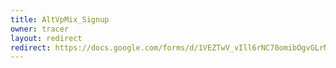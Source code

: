 ```yaml
---
title: AltVpMix_Signup
owner: tracer
layout: redirect
redirect: https://docs.google.com/forms/d/1VEZTwV_vIll6rNC70omibOgvGLrMTScu5_L57nKy4DE/viewform
---
```

